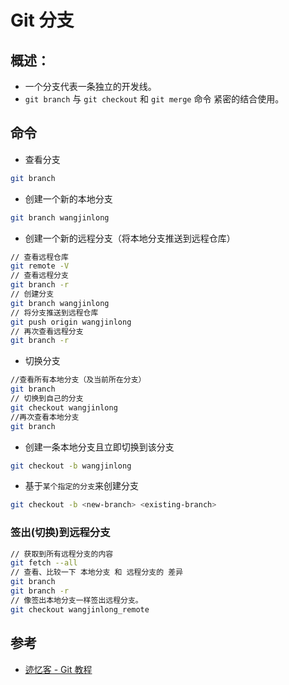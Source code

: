 # Git 分支

## 概述：

- 一个分支代表一条独立的开发线。
- `git branch` 与 `git checkout` 和 `git merge` 命令 紧密的结合使用。

## 命令

- 查看分支

```sh
git branch
```

- 创建一个新的本地分支

```sh
git branch wangjinlong
```

- 创建一个新的远程分支（将本地分支推送到远程仓库）

```sh
// 查看远程仓库
git remote -V
// 查看远程分支
git branch -r
// 创建分支
git branch wangjinlong 
// 将分支推送到远程仓库
git push origin wangjinlong
// 再次查看远程分支
git branch -r 
```

- 切换分支

```sh
//查看所有本地分支（及当前所在分支）
git branch
// 切换到自己的分支
git checkout wangjinlong
//再次查看本地分支
git branch
```

- 创建一条本地分支且立即切换到该分支

```sh
git checkout -b wangjinlong
```

- 基于`某个指定的分支`来创建分支

```sh
git checkout -b <new-branch> <existing-branch>
```


### 签出(切换)到远程分支

```sh
// 获取到所有远程分支的内容
git fetch --all
// 查看、比较一下 本地分支 和 远程分支的 差异
git branch
git branch -r
// 像签出本地分支一样签出远程分支。
git checkout wangjinlong_remote
```


## 参考

- [迹忆客 - Git 教程](https://www.jiyik.com/w/git/)